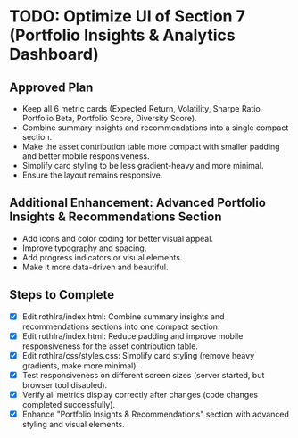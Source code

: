 # TODO: Optimize UI of Section 7 (Portfolio Insights & Analytics Dashboard)

## Approved Plan

- Keep all 6 metric cards (Expected Return, Volatility, Sharpe Ratio, Portfolio Beta, Portfolio Score, Diversity Score).
- Combine summary insights and recommendations into a single compact section.
- Make the asset contribution table more compact with smaller padding and better mobile responsiveness.
- Simplify card styling to be less gradient-heavy and more minimal.
- Ensure the layout remains responsive.

## Additional Enhancement: Advanced Portfolio Insights & Recommendations Section

- Add icons and color coding for better visual appeal.
- Improve typography and spacing.
- Add progress indicators or visual elements.
- Make it more data-driven and beautiful.

## Steps to Complete

- [x] Edit rothIra/index.html: Combine summary insights and recommendations sections into one compact section.
- [x] Edit rothIra/index.html: Reduce padding and improve mobile responsiveness for the asset contribution table.
- [x] Edit rothIra/css/styles.css: Simplify card styling (remove heavy gradients, make more minimal).
- [x] Test responsiveness on different screen sizes (server started, but browser tool disabled).
- [x] Verify all metrics display correctly after changes (code changes completed successfully).
- [x] Enhance "Portfolio Insights & Recommendations" section with advanced styling and visual elements.
